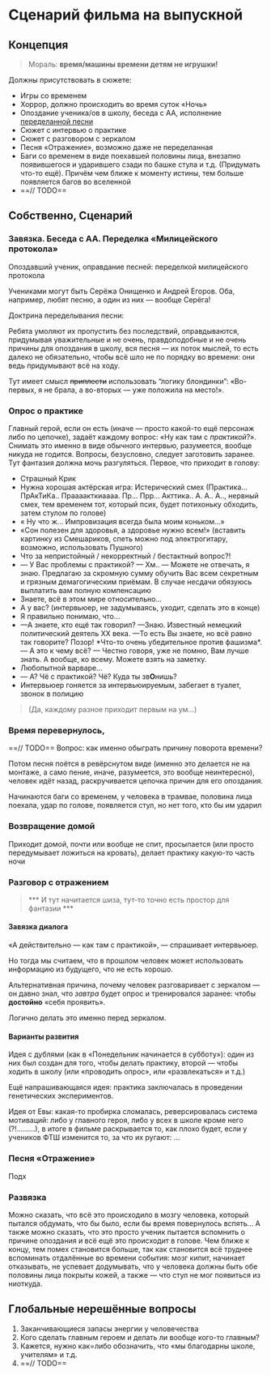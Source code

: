 # Сценарий фильма на выпускной

## Концепция

> Мораль: **время/машины времени детям не игрушки!**

Должны присутствовать в сюжете:

- Игры со временем
- Хоррор, должно происходить во время суток «Ночь»
- Опоздание ученика/ов в школу, беседа с АА, исполнение [переделанной песни](SeryogaSong.md)
- Сюжет с интервью о практике
- Сюжет с разговором с зеркалом
- Песня «Отражение», возможно даже не переделанная
- Баги со временем в виде поехавшей половины лица, внезапно появившегося и ударившего сзади по башке стула и т.д. (Придумать что-то ещё). Причём чем ближе к моменту истины, тем больше появляется багов во вселенной
- ==// TODO==

## Собственно, Сценарий



### Завязка. Беседа с АА. Переделка «Милицейского протокола»

Опоздавший ученик, оправдание песней: переделкой милицейского протокола

Учениками могут быть Серёжа Онищенко и Андрей Егоров. Оба, например, любят песню, а один из них — вообще Серёга!

Доктрина переделывания песни:

Ребята умоляют их пропустить без последствий, оправдываются, придумывая уважительные и не очень, правдоподобные и не очень причины для опоздания в школу, вся песня — их поток мыслей, то есть далеко не обязательно, чтобы всё шло не по порядку во времени: они ведь придумывают всё на ходу. 

Тут имеет смысл ~~приплести~~ использовать “логику блондинки”: «Во-первых, я не брала, а во-вторых — уже положила на место!». 



### Опрос о практике

Главный герой, если он есть (иначе — просто какой-то ещё персонаж либо по цепочке), задаёт каждому вопрос: «Ну как там с *практикой*?». Снимать это именно в виде обычного интервью, разумеется, вообще никуда не годится. Вопросы, безусловно, следует заготовить заранее. Тут фантазия должна мочь разгуляться. Первое, что приходит в голову:

- Страшный Крик 
- Нужна хорошая актёрская игра: Истерический смех (Практика… ПрАкТиКа.. Праааакткиаааа. Пр… Прр… Акттика.. А. А.. А.., нервный смех, тем временем тот, который псих, будет потихоньку обходить, затем стулом по голове)
- « Ну что ж… Импровизация всегда была моим коньком…»
- «Сон полезен для здоровья, а здоровье нужно всем!» (вставить картинку из Смешариков, спеть можно под электрогитару, возможно, использовать Пушного)
- Что за непристойный / некорректный / бестактный вопрос?!
- — У Вас проблемы с практикой? — Хм.. — Можете не отвечать, я знаю. Предлагаю за скромную сумму обучить Вас всем секретным и грязным демагогическим приёмам. В случае несдачи обязуюсь выплатить вам полную компенсацию 
- Знаете, всё в этом мире относительно…
- А у вас? (интервьюер, не задумываясь, уходит, сделать это в конце)
- Я правильно понимаю, что…
- —А знаете, кто ещё так говорил? —Знаю. Известный немецкий политический деятель XX века. —То есть Вы знаете, но всё равно так говорите? Позор! \*Что-то очень убедительное против фашизма\*. — А это к чему всё? — Честно говоря, уже не помню, Вам лучше знать. А вообще, ко всему. Можете взять на заметку.
- Любопытной варваре…
- — А? Чё с практикой? Чё? Куда ты зв**О**нишь?
- Интервьюер гоняется за интервьюируемым, забегает в туалет, звонок в полицию 



> (Да, каждому разное приходит первым на ум…)

### Время перевернулось, 

==// TODO== Вопрос: как именно обыграть причину поворота времени?

Потом песня поётся в ревёрснутом виде (именно это делается не на монтаже, а само пение, иначе, разумеется, это вообще неинтересно), человек идёт назад, раскручивается цепочка причин для его опоздания.

Начинаются баги со временем, у человека в трамвае, половина лица поехала, удар по голове, появляется стул, но нет того, кто бы им ударил

### Возвращение домой

Приходит домой, почти или вообще не спит, просыпается (или просто передумывает ложиться на кровать), делает практику какую-то часть ночи

### Разговор с отражением

> *** И тут начитается шиза, тут-то точно есть простор для фантазии ***

#### Завязка диалога

«А действительно — как там с практикой», — спрашивает интервьюер.

Но тогда мы считаем, что в прошлом человек может использовать информацию из будущего, что не есть хорошо.

Альтернативная причина, почему человек разговаривает с зеркалом — он давно знал, что *завтра* будет опрос и тренировался заранее: чтобы **достойно** «себя проявить». 

Логично делать это именно перед зеркалом.

#### Варианты развития

Идея с дублями (как в «Понедельник начинается в субботу»): один из них был создан для того, чтобы делать практику, второй — чтобы ходить в школу (или «проводить опрос», или «развлекаться» и т.д.)

Ещё напрашивающаяся идея: практика заключалась в проведении генетических экспериментов.

Идея от Евы: какая-то пробирка сломалась, реверсировалась система мотиваций: либо у главного героя, либо у всех в школе кроме него (?!………), в итоге в фильме раскрывается то, как плохо будет, если у учеников ФТШ изменится то, за что их ругают: …





### Песня «Отражение»

Подх



### Развязка

Можно сказать, что всё это происходило в мозгу человека, который пытался обдумать, что бы было, если бы время повернулось вспять…
А также можно сказать, что это просто ученик пытается вспомнить о причине опоздания и всё ещё это происходит в голове.
Чем ближе к концу, тем помех становится больше, так как становится всё труднее вспоминать отдалённые во времени события: 
мозг кипит, начинает отказывать, не успевает додумывать, что у человека должны быть обе половины лица покрыты кожей, а также — что стул не мог появиться из ниоткуда.



## Глобальные нерешённые вопросы

1. Заканчивающиеся запасы энергии у человечества
2. Кого сделать главным героем и делать ли вообще кого-то главным?
3. Кажется, нужно как=либо обозначить, что «мы благодарны школе, учителям» и т.д.
4. ==// TODO==



